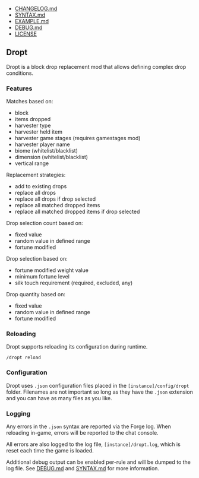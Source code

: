 * [CHANGELOG.md](https://github.com/codetaylor/dropt/blob/master/CHANGELOG.md)
* [SYNTAX.md](https://github.com/codetaylor/dropt/blob/master/SYNTAX.md)
* [EXAMPLE.md](https://github.com/codetaylor/dropt/blob/master/EXAMPLE.md)
* [DEBUG.md](https://github.com/codetaylor/dropt/blob/master/DEBUG.md)
* [LICENSE](https://github.com/codetaylor/dropt/blob/master/LICENSE)

## Dropt

Dropt is a block drop replacement mod that allows defining complex drop conditions.

### Features

Matches based on:
* block
* items dropped
* harvester type
* harvester held item
* harvester game stages (requires gamestages mod)
* harvester player name
* biome (whitelist/blacklist)
* dimension (whitelist/blacklist)
* vertical range

Replacement strategies:
* add to existing drops
* replace all drops
* replace all drops if drop selected
* replace all matched dropped items
* replace all matched dropped items if drop selected

Drop selection count based on:
* fixed value
* random value in defined range
* fortune modified

Drop selection based on:
* fortune modified weight value
* minimum fortune level
* silk touch requirement (required, excluded, any)

Drop quantity based on:
* fixed value
* random value in defined range
* fortune modified

### Reloading

Dropt supports reloading its configuration during runtime.

```
/dropt reload
```

### Configuration

Dropt uses `.json` configuration files placed in the `[instance]/config/dropt` folder. Filenames are not important so long as they have the `.json` extension and you can have as many files as you like.

### Logging

Any errors in the `.json` syntax are reported via the Forge log. When reloading in-game, errors will be reported to the chat console.

All errors are also logged to the log file, `[instance]/dropt.log`, which is reset each time the game is loaded.

Additional debug output can be enabled per-rule and will be dumped to the log file. See [DEBUG.md](https://github.com/codetaylor/dropt/blob/master/DEBUG.md) and [SYNTAX.md](https://github.com/codetaylor/dropt/blob/master/SYNTAX.md) for more information.